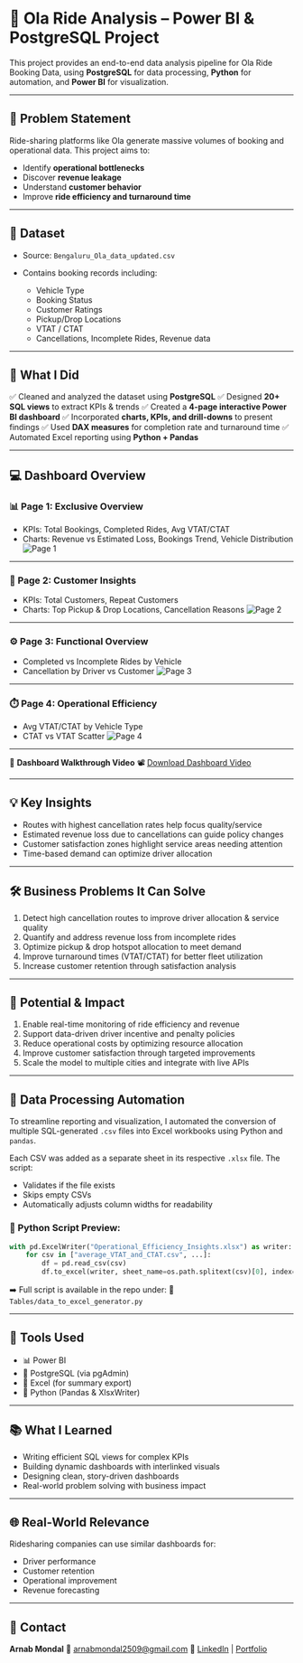 # 🚕 Ola Ride Analysis – Power BI & PostgreSQL Project

This project provides an end-to-end data analysis pipeline for Ola Ride Booking Data, using **PostgreSQL** for data processing, **Python** for automation, and **Power BI** for visualization.

---

## 📌 Problem Statement

Ride-sharing platforms like Ola generate massive volumes of booking and operational data. This project aims to:

* Identify **operational bottlenecks**
* Discover **revenue leakage**
* Understand **customer behavior**
* Improve **ride efficiency and turnaround time**

---

## 📂 Dataset

* Source: `Bengaluru_Ola_data_updated.csv`
* Contains booking records including:

  * Vehicle Type
  * Booking Status
  * Customer Ratings
  * Pickup/Drop Locations
  * VTAT / CTAT
  * Cancellations, Incomplete Rides, Revenue data

---

## 🧠 What I Did

✅ Cleaned and analyzed the dataset using **PostgreSQL**
✅ Designed **20+ SQL views** to extract KPIs & trends
✅ Created a **4-page interactive Power BI dashboard**
✅ Incorporated **charts, KPIs, and drill-downs** to present findings
✅ Used **DAX measures** for completion rate and turnaround time
✅ Automated Excel reporting using **Python + Pandas**

---

## 💻 Dashboard Overview

### 📊 Page 1: Exclusive Overview

* KPIs: Total Bookings, Completed Rides, Avg VTAT/CTAT
* Charts: Revenue vs Estimated Loss, Bookings Trend, Vehicle Distribution
  ![Page 1](./Dashbord/Dashbord_pg1.png)

---

### 📍 Page 2: Customer Insights

* KPIs: Total Customers, Repeat Customers
* Charts: Top Pickup & Drop Locations, Cancellation Reasons
  ![Page 2](./Dashbord/Dashbord_pg2.png)

---

### ⚙️ Page 3: Functional Overview

* Completed vs Incomplete Rides by Vehicle
* Cancellation by Driver vs Customer
  ![Page 3](./Dashbord/Dashbord_pg3.png)

---

### ⏱️ Page 4: Operational Efficiency

* Avg VTAT/CTAT by Vehicle Type
* CTAT vs VTAT Scatter
  ![Page 4](./Dashbord/Dashbord_pg4.png)

---

🎥 **Dashboard Walkthrough Video**
📽️ [Download Dashboard Video](./Dashbord/Dashbord_video.mp4)

---

## 💡 Key Insights

* Routes with highest cancellation rates help focus quality/service
* Estimated revenue loss due to cancellations can guide policy changes
* Customer satisfaction zones highlight service areas needing attention
* Time-based demand can optimize driver allocation

---

## 🛠 Business Problems It Can Solve

1. Detect high cancellation routes to improve driver allocation & service quality
2. Quantify and address revenue loss from incomplete rides
3. Optimize pickup & drop hotspot allocation to meet demand
4. Improve turnaround times (VTAT/CTAT) for better fleet utilization
5. Increase customer retention through satisfaction analysis

---

## 🚀 Potential & Impact

1. Enable real-time monitoring of ride efficiency and revenue
2. Support data-driven driver incentive and penalty policies
3. Reduce operational costs by optimizing resource allocation
4. Improve customer satisfaction through targeted improvements
5. Scale the model to multiple cities and integrate with live APIs

---

## 🔄 Data Processing Automation

To streamline reporting and visualization, I automated the conversion of multiple SQL-generated `.csv` files into Excel workbooks using Python and `pandas`.

Each CSV was added as a separate sheet in its respective `.xlsx` file. The script:

* Validates if the file exists
* Skips empty CSVs
* Automatically adjusts column widths for readability

### 🐍 Python Script Preview:

```python
with pd.ExcelWriter("Operational_Efficiency_Insights.xlsx") as writer:
    for csv in ["average_VTAT_and_CTAT.csv", ...]:
        df = pd.read_csv(csv)
        df.to_excel(writer, sheet_name=os.path.splitext(csv)[0], index=False)
```

➡️ Full script is available in the repo under:
📁 `Tables/data_to_excel_generator.py`

---

## 🚀 Tools Used

* 📊 Power BI
* 🐘 PostgreSQL (via pgAdmin)
* 📁 Excel (for summary export)
* 🐍 Python (Pandas & XlsxWriter)

---

## 📚 What I Learned

* Writing efficient SQL views for complex KPIs
* Building dynamic dashboards with interlinked visuals
* Designing clean, story-driven dashboards
* Real-world problem solving with business impact

---

## 🌐 Real-World Relevance

Ridesharing companies can use similar dashboards for:

* Driver performance
* Customer retention
* Operational improvement
* Revenue forecasting

---

## 📧 Contact

**Arnab Mondal**
📧 [arnabmondal2509@gmail.com](mailto:arnabmondal2509@gmail.com)
🔗 [LinkedIn](https://www.linkedin.com/in/arnabmondal2509) | [Portfolio](https://arnab2509.github.io/)

